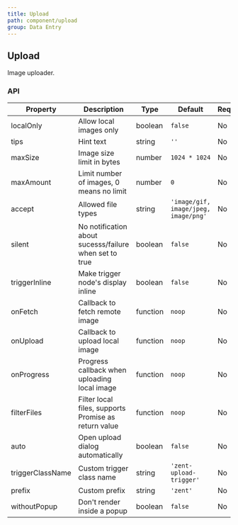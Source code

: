 ```yaml
---
title: Upload
path: component/upload
group: Data Entry
---
```


## Upload

Image uploader.

### API

| Property | Description | Type | Default | Required |
|------|------|------|--------|--------|
| localOnly | Allow local images only | boolean | `false` | No |
| tips | Hint text | string | `''` | No |
| maxSize | Image size limit in bytes | number | `1024 * 1024` | No |
| maxAmount | Limit number of images, 0 means no limit | number | `0` | No |
| accept | Allowed file types | string | `'image/gif, image/jpeg, image/png'` | No |
| silent | No notification about sucesss/failure when set to true | boolean | `false` | No |
| triggerInline | Make trigger node's display inline | boolean | `false` | No |
| onFetch | Callback to fetch remote image | function | `noop` | No |
| onUpload | Callback to upload local image | function | `noop` | No |
| onProgress | Progress callback when uploading local image  | function | `noop` | No |
| filterFiles | Filter local files, supports Promise as return value | function | `noop` | No |
| auto | Open upload dialog automatically | boolean | `false` | No |
| triggerClassName | Custom trigger class name | string | `'zent-upload-trigger'` | No |
| prefix | Custom prefix | string | `'zent'` | No |
| withoutPopup | Don't render inside a popup | boolean | `false` | No |
